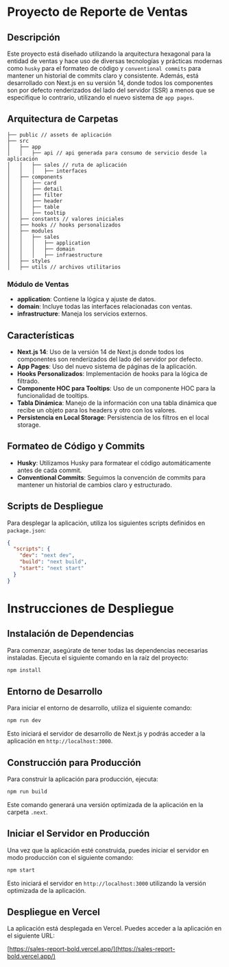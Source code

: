 # Proyecto de Reporte de Ventas

## Descripción

Este proyecto está diseñado utilizando la arquitectura hexagonal para la entidad de ventas y hace uso de diversas tecnologías y prácticas modernas como `husky` para el formateo de código y `conventional commits` para mantener un historial de commits claro y consistente. Además, está desarrollado con Next.js en su versión 14, donde todos los componentes son por defecto renderizados del lado del servidor (SSR) a menos que se especifique lo contrario, utilizando el nuevo sistema de `app pages`.

## Arquitectura de Carpetas

```plaintext
├── public // assets de aplicación
├── src
│   ├── app
│   │   ├── api // api generada para consumo de servicio desde la aplicación
│   │   ├── sales // ruta de aplicación
│   │   │   ├── interfaces
│   ├── components
│   │   ├── card
│   │   ├── detail
│   │   ├── filter
│   │   ├── header
│   │   ├── table
│   │   ├── tooltip
│   ├── constants // valores iniciales
│   ├── hooks // hooks personalizados
│   ├── modules
│   │   ├── sales
│   │   │   ├── application
│   │   │   ├── domain
│   │   │   ├── infraestructure
│   ├── styles
│   ├── utils // archivos utilitarios
```

### Módulo de Ventas

- **application**: Contiene la lógica y ajuste de datos.
- **domain**: Incluye todas las interfaces relacionadas con ventas.
- **infrastructure**: Maneja los servicios externos.

## Características

- **Next.js 14**: Uso de la versión 14 de Next.js donde todos los componentes son renderizados del lado del servidor por defecto.
- **App Pages**: Uso del nuevo sistema de páginas de la aplicación.
- **Hooks Personalizados**: Implementación de hooks para la lógica de filtrado.
- **Componente HOC para Tooltips**: Uso de un componente HOC para la funcionalidad de tooltips.
- **Tabla Dinámica**: Manejo de la información con una tabla dinámica que recibe un objeto para los headers y otro con los valores.
- **Persistencia en Local Storage**: Persistencia de los filtros en el local storage.

## Formateo de Código y Commits

- **Husky**: Utilizamos Husky para formatear el código automáticamente antes de cada commit.
- **Conventional Commits**: Seguimos la convención de commits para mantener un historial de cambios claro y estructurado.

## Scripts de Despliegue

Para desplegar la aplicación, utiliza los siguientes scripts definidos en `package.json`:

```json
{
  "scripts": {
    "dev": "next dev",
    "build": "next build",
    "start": "next start"
  }
}
```

# Instrucciones de Despliegue

## Instalación de Dependencias

Para comenzar, asegúrate de tener todas las dependencias necesarias instaladas. Ejecuta el siguiente comando en la raíz del proyecto:

```bash
npm install
```

## Entorno de Desarrollo

Para iniciar el entorno de desarrollo, utiliza el siguiente comando:

```bash
npm run dev
```

Esto iniciará el servidor de desarrollo de Next.js y podrás acceder a la aplicación en `http://localhost:3000`.

## Construcción para Producción

Para construir la aplicación para producción, ejecuta:

```bash
npm run build
```

Este comando generará una versión optimizada de la aplicación en la carpeta `.next`.

## Iniciar el Servidor en Producción

Una vez que la aplicación esté construida, puedes iniciar el servidor en modo producción con el siguiente comando:

```bash
npm start
```

Esto iniciará el servidor en `http://localhost:3000` utilizando la versión optimizada de la aplicación.

## Despliegue en Vercel

La aplicación está desplegada en Vercel. Puedes acceder a la aplicación en el siguiente URL:

[https://sales-report-bold.vercel.app/](https://sales-report-bold.vercel.app/)
